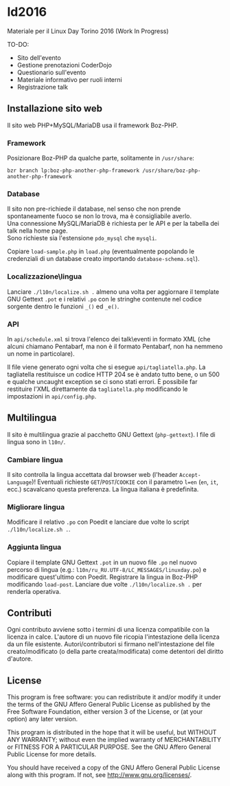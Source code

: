 # ld2016
Materiale per il Linux Day Torino 2016 (Work In Progress)

TO-DO:
* Sito dell'evento
* Gestione prenotazioni CoderDojo
* Questionario sull'evento
* Materiale informativo per ruoli interni
* Registrazione talk

## Installazione sito web
Il sito web PHP+MySQL/MariaDB usa il framework Boz-PHP.

### Framework

Posizionare Boz-PHP da qualche parte, solitamente in `/usr/share`:

    bzr branch lp:boz-php-another-php-framework /usr/share/boz-php-another-php-framework

### Database

Il sito non pre-richiede il database, nel senso che non prende spontaneamente fuoco se non lo trova, ma è consigliabile averlo.  
Una connessione MySQL/MariaDB è richiesta per le API e per la tabella dei talk nella home page.  
Sono richieste sia l'estensione `pdo_mysql` che `mysqli`.

Copiare `load-sample.php` in `load.php` (eventualmente popolando le credenziali di un database creato importando `database-schema.sql`).

### Localizzazione\lingua
Lanciare `./l10n/localize.sh .` almeno una volta per aggiornare il template GNU Gettext `.pot` e i relativi `.po` con le stringhe contenute nel codice sorgente dentro le funzioni `_()` ed `_e()`.

### API
In `api/schedule.xml` si trova l'elenco dei talk\eventi in formato XML (che alcuni chiamano Pentabarf, ma non è il formato Pentabarf, non ha nemmeno un nome in particolare).

Il file viene generato ogni volta che si esegue `api/tagliatella.php`. La tagliatella restituisce un codice HTTP 204 se è andato tutto bene, o un 500 e qualche uncaught exception se ci sono stati errori.
È possibile far restituire l'XML direttamente da `tagliatella.php` modificando le impostazioni in `api/config.php`.

## Multilingua
Il sito è multilingua grazie al pacchetto GNU Gettext (`php-gettext`). I file di lingua sono in `l10n/`.

### Cambiare lingua
Il sito controlla la lingua accettata dal browser web (l'header `Accept-Language`)! Eventuali richieste `GET`/`POST`/`COOKIE` con il parametro `l=en` (`en`, `it`, ecc.) scavalcano questa preferenza. La lingua italiana è predefinita.

### Migliorare lingua
Modificare il relativo `.po` con Poedit e lanciare due volte lo script `./l10n/localize.sh .`.

### Aggiunta lingua
Copiare il template GNU Gettext `.pot` in un nuovo file `.po` nel nuovo percorso di lingua (e.g.: `l10n/ru_RU.UTF-8/LC_MESSAGES/linuxday.po`) e modificare quest'ultimo con Poedit. Registrare la lingua in Boz-PHP modificando `load-post`. Lanciare due volte `./l10n/localize.sh .` per renderla operativa.

## Contributi
Ogni contributo avviene sotto i termini di una licenza compatibile con la licenza in calce. L'autore di un nuovo file ricopia l'intestazione della licenza da un file esistente. Autori/contributori si firmano nell'intestazione del file creato/modificato (o della parte creata/modificata) come detentori del diritto d'autore.

## License
This program is free software: you can redistribute it and/or modify it under the terms of the GNU Affero General Public License as published by the Free Software Foundation, either version 3 of the License, or (at your option) any later version.

This program is distributed in the hope that it will be useful, but WITHOUT ANY WARRANTY; without even the implied warranty of MERCHANTABILITY or FITNESS FOR A PARTICULAR PURPOSE.
See the GNU Affero General Public License for more details.

You should have received a copy of the GNU Affero General Public License along with this program. If not, see <http://www.gnu.org/licenses/>.
